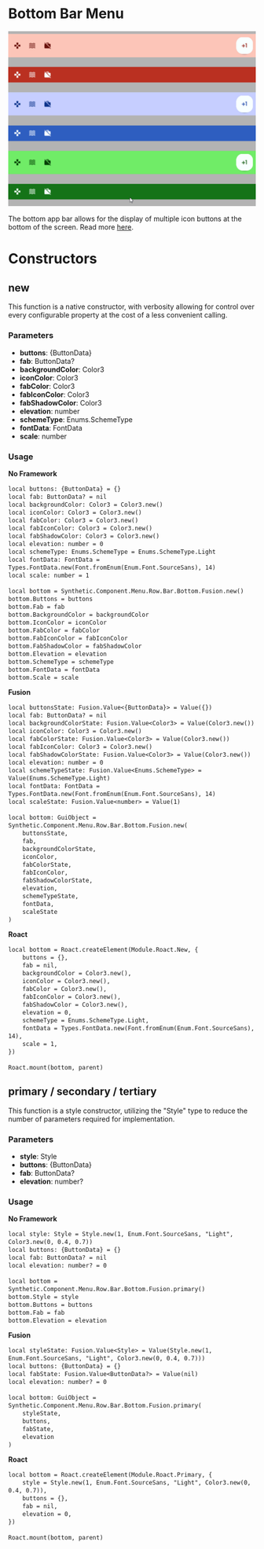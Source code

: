 # Bottom Bar Menu

![Preview](preview.gif)

The bottom app bar allows for the display of multiple icon buttons at the bottom of the screen. Read more [here](https://m3.material.io/components/bottom-app-bar/overview).
# Constructors


## new
This function is a native constructor, with verbosity allowing for control over every configurable property at the cost of a less convenient calling.

### Parameters
- **buttons**: {ButtonData}
- **fab**: ButtonData?
- **backgroundColor**: Color3
- **iconColor**: Color3
- **fabColor**: Color3
- **fabIconColor**: Color3
- **fabShadowColor**: Color3
- **elevation**: number
- **schemeType**: Enums.SchemeType
- **fontData**: FontData
- **scale**: number


### Usage

**No Framework**
```luau
local buttons: {ButtonData} = {}
local fab: ButtonData? = nil
local backgroundColor: Color3 = Color3.new()
local iconColor: Color3 = Color3.new()
local fabColor: Color3 = Color3.new()
local fabIconColor: Color3 = Color3.new()
local fabShadowColor: Color3 = Color3.new()
local elevation: number = 0
local schemeType: Enums.SchemeType = Enums.SchemeType.Light
local fontData: FontData = Types.FontData.new(Font.fromEnum(Enum.Font.SourceSans), 14)
local scale: number = 1

local bottom = Synthetic.Component.Menu.Row.Bar.Bottom.Fusion.new()
bottom.Buttons = buttons
bottom.Fab = fab
bottom.BackgroundColor = backgroundColor
bottom.IconColor = iconColor
bottom.FabColor = fabColor
bottom.FabIconColor = fabIconColor
bottom.FabShadowColor = fabShadowColor
bottom.Elevation = elevation
bottom.SchemeType = schemeType
bottom.FontData = fontData
bottom.Scale = scale
```

**Fusion**
```luau
local buttonsState: Fusion.Value<{ButtonData}> = Value({})
local fab: ButtonData? = nil
local backgroundColorState: Fusion.Value<Color3> = Value(Color3.new())
local iconColor: Color3 = Color3.new()
local fabColorState: Fusion.Value<Color3> = Value(Color3.new())
local fabIconColor: Color3 = Color3.new()
local fabShadowColorState: Fusion.Value<Color3> = Value(Color3.new())
local elevation: number = 0
local schemeTypeState: Fusion.Value<Enums.SchemeType> = Value(Enums.SchemeType.Light)
local fontData: FontData = Types.FontData.new(Font.fromEnum(Enum.Font.SourceSans), 14)
local scaleState: Fusion.Value<number> = Value(1)

local bottom: GuiObject = Synthetic.Component.Menu.Row.Bar.Bottom.Fusion.new(
	buttonsState,
	fab,
	backgroundColorState,
	iconColor,
	fabColorState,
	fabIconColor,
	fabShadowColorState,
	elevation,
	schemeTypeState,
	fontData,
	scaleState
)
```

**Roact**
```luau
local bottom = Roact.createElement(Module.Roact.New, {
	buttons = {},
	fab = nil,
	backgroundColor = Color3.new(),
	iconColor = Color3.new(),
	fabColor = Color3.new(),
	fabIconColor = Color3.new(),
	fabShadowColor = Color3.new(),
	elevation = 0,
	schemeType = Enums.SchemeType.Light,
	fontData = Types.FontData.new(Font.fromEnum(Enum.Font.SourceSans), 14),
	scale = 1,
})

Roact.mount(bottom, parent)
```
## primary / secondary / tertiary
This function is a style constructor, utilizing the "Style" type to reduce the number of parameters required for implementation.

### Parameters
- **style**: Style
- **buttons**: {ButtonData}
- **fab**: ButtonData?
- **elevation**: number?


### Usage

**No Framework**
```luau
local style: Style = Style.new(1, Enum.Font.SourceSans, "Light", Color3.new(0, 0.4, 0.7))
local buttons: {ButtonData} = {}
local fab: ButtonData? = nil
local elevation: number? = 0

local bottom = Synthetic.Component.Menu.Row.Bar.Bottom.Fusion.primary()
bottom.Style = style
bottom.Buttons = buttons
bottom.Fab = fab
bottom.Elevation = elevation
```

**Fusion**
```luau
local styleState: Fusion.Value<Style> = Value(Style.new(1, Enum.Font.SourceSans, "Light", Color3.new(0, 0.4, 0.7)))
local buttons: {ButtonData} = {}
local fabState: Fusion.Value<ButtonData?> = Value(nil)
local elevation: number? = 0

local bottom: GuiObject = Synthetic.Component.Menu.Row.Bar.Bottom.Fusion.primary(
	styleState,
	buttons,
	fabState,
	elevation
)
```

**Roact**
```luau
local bottom = Roact.createElement(Module.Roact.Primary, {
	style = Style.new(1, Enum.Font.SourceSans, "Light", Color3.new(0, 0.4, 0.7)),
	buttons = {},
	fab = nil,
	elevation = 0,
})

Roact.mount(bottom, parent)
```
